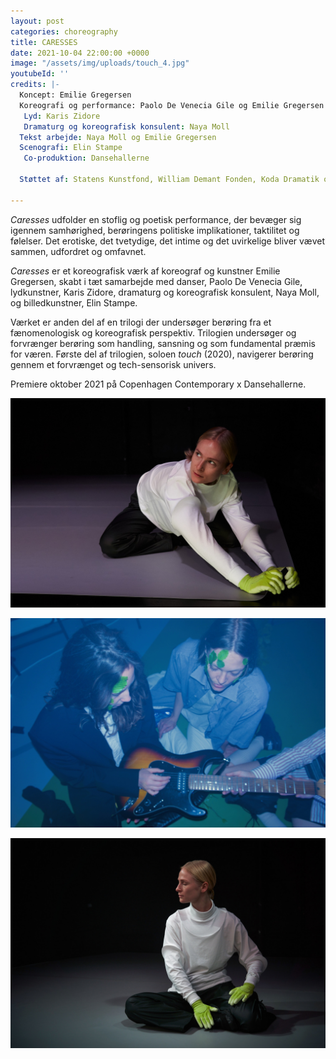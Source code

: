```yaml
---
layout: post
categories: choreography
title: CARESSES
date: 2021-10-04 22:00:00 +0000
image: "/assets/img/uploads/touch_4.jpg"
youtubeId: ''
credits: |-
  Koncept: Emilie Gregersen 
  Koreografi og performance: Paolo De Venecia Gile og Emilie Gregersen
   Lyd: Karis Zidore
   Dramaturg og koreografisk konsulent: Naya Moll 
  Tekst arbejde: Naya Moll og Emilie Gregersen 
  Scenografi: Elin Stampe
   Co-produktion: Dansehallerne

  Støttet af: Statens Kunstfond, William Demant Fonden, Koda Dramatik og Dansk Skuespillerforbunds Produktionsstøttemidler

---
```

_Caresses_ udfolder en stoflig og poetisk performance, der bevæger sig igennem samhørighed, berøringens politiske implikationer, taktilitet og følelser. Det erotiske, det tvetydige, det intime og det uvirkelige bliver vævet sammen, udfordret og omfavnet.

_Caresses_ er et koreografisk værk af koreograf og kunstner Emilie Gregersen, skabt i tæt samarbejde med danser, Paolo De Venecia Gile, lydkunstner, Karis Zidore, dramaturg og koreografisk konsulent, Naya Moll, og billedkunstner, Elin Stampe.

Værket er anden del af en trilogi der undersøger berøring fra et fænomenologisk og koreografisk perspektiv. Trilogien undersøger og forvrænger berøring som handling, sansning og som fundamental præmis for væren. Første del af trilogien, soloen _touch_ (2020), navigerer berøring gennem et forvrænget og tech-sensorisk univers.

Premiere oktober 2021 på Copenhagen Contemporary x Dansehallerne.

![](/assets/img/uploads/touch_1.jpg "touch")

![](/assets/img/uploads/something-to-hold-5.jpg "touch 2")

![](/assets/img/uploads/touch_4.jpg "touch 3")